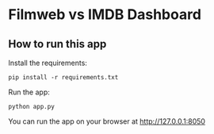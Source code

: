 # Filmweb vs IMDB Dashboard

## How to run this app

Install the requirements:

```
pip install -r requirements.txt
```
Run the app:

```
python app.py
```
You can run the app on your browser at http://127.0.0.1:8050
